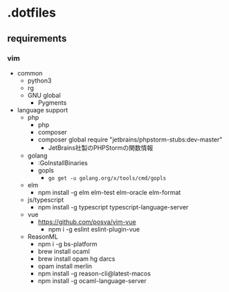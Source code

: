 # .dotfiles

## requirements

###  vim

* common
    * python3
    * rg
    * GNU global
        * Pygments
* language support
    * php
        * php
        * composer
        * composer global require "jetbrains/phpstorm-stubs:dev-master"
            * JetBrains社製のPHPStormの関数情報
    * golang
        * :GoInstallBinaries
        * gopls
            * ```go get -u golang.org/x/tools/cmd/gopls```
    * elm
        * npm install -g elm elm-test elm-oracle elm-format
    * js/typescript
        * npm install -g typescript typescript-language-server
    * vue
        * https://github.com/posva/vim-vue
            * npm i -g eslint eslint-plugin-vue
    * ReasonML
        * npm i -g bs-platform
        * brew install ocaml
        * brew install opam hg darcs
        * opam install merlin
        * npm install -g reason-cli@latest-macos
        * npm install -g ocaml-language-server

